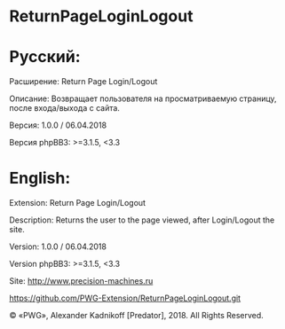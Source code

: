 # ReturnPageLoginLogout

# Русский:

Расширение: Return Page Login/Logout

Описание: Возвращает пользователя на просматриваемую страницу, после входа/выхода с сайта.

Версия: 1.0.0 / 06.04.2018

Версия phpBB3: >=3.1.5, <3.3


# English:

Extension: Return Page Login/Logout

Description: Returns the user to the page viewed, after Login/Logout the site.

Version: 1.0.0 / 06.04.2018

Version phpBB3: >=3.1.5, <3.3

Site: http://www.precision-machines.ru

https://github.com/PWG-Extension/ReturnPageLoginLogout.git

© «PWG», Alexander Kadnikoff [Predator],  2018. All Rights Reserved.
